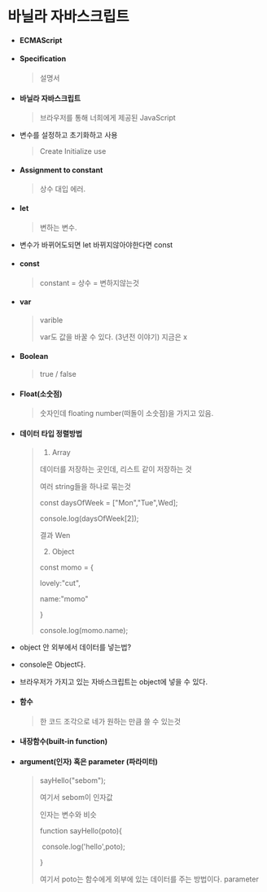 # 바닐라 자바스크립트

- #### ECMAScript

- #### Specification 

  > 설명서

- #### 바닐라 자바스크립트

  > 브라우저를 통해 너희에게 제공된 JavaScript

- 변수를 설정하고 초기화하고 사용

  > Create Initialize use

- #### Assignment to constant 

  > 상수 대입 에러.

- #### let

  > 변하는 변수. 

- 변수가 바뀌어도되면 let 바뀌지않아야한다면 const

- #### const

  >constant = 상수 = 변하지않는것 

- #### var

  > varible 
  >
  > var도 값을 바꿀 수 있다. (3년전 이야기) 지금은 x

- #### Boolean

  > true / false

- #### Float(소숫점)

  > 숫자인데 floating number(떠돌이 소숫점)을 가지고 있음. 

- #### 데이터 타입 정렬방법

  > 1. Array
  >
  > 데이터를 저장하는 곳인데, 리스트 같이 저장하는 것
  >
  > 여러 string들을 하나로 묶는것
  >
  > const daysOfWeek = ["Mon","Tue",Wed];
  >
  > console.log(daysOfWeek[2]);
  >
  > 결과 Wen
  >
  > 2. Object
  >
  > const momo = {
  >
  > lovely:"cut",
  >
  > name:"momo"
  >
  > }
  >
  > console.log(momo.name);

- object 안 외부에서 데이터를 넣는법?

- console은 Object다.

- 브라우저가 가지고 있는 자바스크립트는 object에 넣을 수 있다.

- #### 함수

  > 한 코드 조각으로 네가 원하는 만큼 쓸 수 있는것

- #### 내장함수(built-in function)

- #### argument(인자) 혹은 parameter (파라미터)

  > sayHello("sebom");
  >
  > 여기서 sebom이 인자값
  >
  > 인자는 변수와 비슷
  >
  > function sayHello(poto){
  >
  > ​	console.log('hello',poto);
  >
  > }
  >
  > 여기서 poto는 함수에게 외부에 있는 데이터를 주는 방법이다. parameter